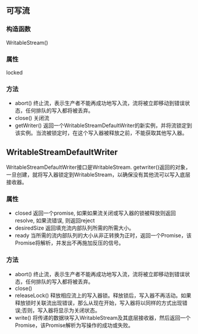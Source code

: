 ## 可写流

### 构造函数

WritableStream() 

### 属性

locked

### 方法

+ abort() 终止流，表示生产者不能再成功地写入流，流将被立即移动到错误状态，任何排队的写入都将被丢弃。
+ close() 关闭流
+ getWriter() 返回一个WritableStreamDefaultWriter的新实例，并将流锁定到该实例。当流被锁定时，在这个写入器被释放之前，不能获取其他写入器。

## WritableStreamDefaultWriter

WritableStreamDefaultWriter接口是WritableStream. getwriter()返回的对象，一旦创建，就将写入器锁定到WritableStream，以确保没有其他流可以写入底层接收器。

### 属性

+ closed 返回一个promise, 如果如果流关闭或写入器的锁被释放则返回 resolve, 如果流错误, 则返回reject
+ desiredSize 返回填充流内部队列所需的所需大小。
+ ready 当所需的流内部队列的大小从非正转换为正时，返回一个Promise，该Promise将解析，并发出不再施加反压的信号。

### 方法

+ abort() 终止流，表示生产者不能再成功地写入流，流将被立即移动到错误状态，任何排队的写入都将被丢弃。
+ close()
+ releaseLock() 释放相应流上的写入器锁。释放锁后，写入器不再活动。如果释放锁时关联流出现错误，那么从现在开始，写入器将以同样的方式出现错误;否则，写入器将显示为关闭状态。
+ write() 将传递的数据块写入WritableStream及其底层接收器，然后返回一个Promise，该Promise解析为写操作的成功或失败。